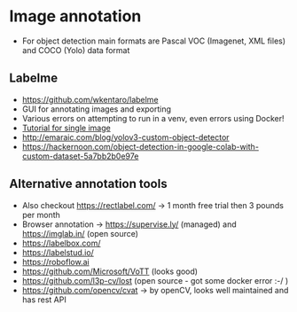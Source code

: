 # Image annotation
* For object detection main formats are Pascal VOC (Imagenet, XML files) and COCO (Yolo) data format

## Labelme
* https://github.com/wkentaro/labelme
* GUI for annotating images and exporting 
* Various errors on attempting to run in a venv, even errors using Docker!
* [Tutorial for single image](https://github.com/wkentaro/labelme/tree/master/examples/tutorial)
* http://emaraic.com/blog/yolov3-custom-object-detector
* https://hackernoon.com/object-detection-in-google-colab-with-custom-dataset-5a7bb2b0e97e

## Alternative annotation tools
* Also checkout https://rectlabel.com/ -> 1 month free trial then 3 pounds per month
* Browser annotation -> https://supervise.ly/ (managed) and https://imglab.in/ (open source)
* https://labelbox.com/
* https://labelstud.io/
* https://roboflow.ai
* https://github.com/Microsoft/VoTT (looks good)
* https://github.com/l3p-cv/lost (open source - got some docker error :-/ )
* https://github.com/opencv/cvat -> by openCV, looks well maintained and has rest API